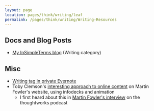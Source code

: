 ```yaml
---
layout: page
location: pages/think/writing/leaf
permalink: /pages/think/writing/Writing-Resources
---
```


## Docs and Blog Posts

- [My InSimpleTerms blog](https://insimpleterms.blog/category/writing) (Writing category)

## Misc

- [Writing tag in private Evernote](https://www.evernote.com/client/web?login=true#?an=true&n=a08ea77c-6cc2-49ae-958d-6b58cc21b8bc&query=tag%1FWriting%1FtagGuid%3A27d68ae4-2e20-401c-82e3-8c81f98d5ac6%1Eview%3AVIEW%2FALL_NOTES&)
- Toby Clemson's [interesting approach to online content](https://www.martinfowler.com/articles/microservice-testing/) on Martin Fowler's website, using infodecks and animation
  - I first heard about this in [Martin Fowler's interview](http://thoughtworks.libsyn.com/martin-fowler-my-thoughtworks-journey) on the thoughtworks podcast 
